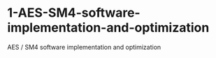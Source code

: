 # 1-AES-SM4-software-implementation-and-optimization
AES / SM4 software implementation and optimization
